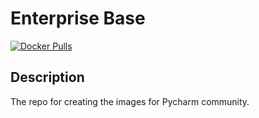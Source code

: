 # Enterprise Base

[![Docker Pulls](https://img.shields.io/docker/pulls/ipohosov/coder-pycharm?label=ipohosov%2Fcoder-pycharm)](https://hub.docker.com/r/ipohosov/coder-pycharm)

## Description

The repo for creating the images for Pycharm community.
